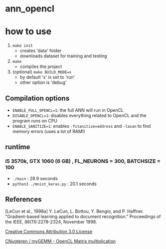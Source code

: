 # ann_opencl

# how to use
1. `make init`
    - creates 'data' folder
    - downloads dataset for training and testing
2. `make`
    - compiles the project 
3. (optional) `make BUILD_MODE=x`
    - by default 'x' is set to 'run'
    - other option is 'debug'

## Compilation options
- `ENABLE_FULL_OPENCL=1`: the full ANN will run in OpenCL
- `DISABLE_OPENCL=1`: disables everything related to OpenCL and the program runs on CPU
- `ENABLE_SANITIZE=1`: enables `-fstanitize=address` and `-lasan` to find memory errors (uses a lot of RAM\!)

## runtime 
### i5 3570k, GTX 1060 (6 GB) , FL_NEURONS = 300, BATCHSIZE = 100
* `./main` :          28.9 seconds
* `python3 ./mnist_keras.py` :  20.1 seconds


## References
[LeCun et al., 1998a]
    Y. LeCun, L. Bottou, Y. Bengio, and P. Haffner. "Gradient-based learning applied to document recognition." Proceedings of the IEEE, 86(11):2278-2324, November 1998.
    
[Creative Commons Attribution 3.0 License](https://creativecommons.org/licenses/by/3.0/)

[CNugteren / myGEMM - OpenCL Matrix multiplication](https://github.com/CNugteren/myGEMM)